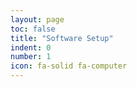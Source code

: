 ```yaml
---
layout: page
toc: false
title: "Software Setup"
indent: 0
number: 1
icon: fa-solid fa-computer
---
```



